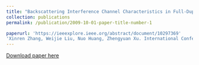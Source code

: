 ```yaml
---
title: "Backscattering Interference Channel Characteristics in Full-Duplex Underwater Optical Wireless Communication"
collection: publications
permalink: /publication/2009-10-01-paper-title-number-1

paperurl: 'https://ieeexplore.ieee.org/abstract/document/10297369'
'Xinren Zhang, Weijie Liu, Nuo Huang, Zhengyuan Xu. International Conference on Communication Software and Networks.'
---
```

[Download paper here](https://ieeexplore.ieee.org/abstract/document/10297369)

